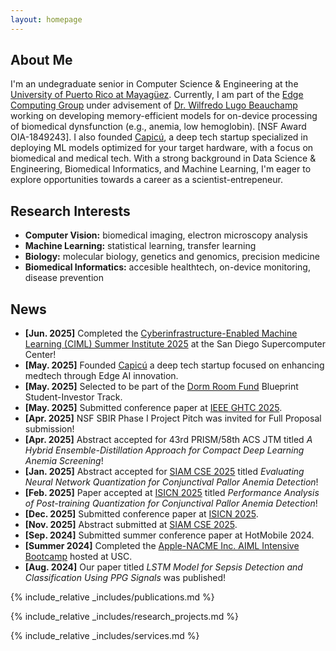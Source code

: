 ```yaml
---
layout: homepage
---
```


<!-- {% include_relative _config.yml %} -->

## About Me

I'm an undegraduate senior in Computer Science & Engineering at the [University of Puerto Rico at Mayagüez](https://www.uprm.edu/). Currently, I am part of the [Edge Computing Group](https://edge-computing-upr.github.io/web) under advisement of [Dr. Wilfredo Lugo Beauchamp](https://www.linkedin.com/in/wilfredo-lugo-beauchamp-0b083838/) working on developing memory-efficient models for on-device processing of biomedical dynsfunction (e.g., anemia, low hemoglobin). [NSF Award OIA-1849243]. I also founded [Capicú](https://capicupuertorico.com), a deep tech startup specialized in deploying ML models optimized for your target hardware, with a focus on biomedical and medical tech. With a strong background in Data Science & Engineering, Biomedical Informatics, and Machine Learning, I'm eager to explore opportunities towards a career as a scientist-entrepeneur.

## Research Interests

- **Computer Vision:** biomedical imaging, electron microscopy analysis
- **Machine Learning:** statistical learning, transfer learning
- **Biology:** molecular biology, genetics and genomics, precision medicine
- **Biomedical Informatics:** accesible healthtech, on-device monitoring, disease prevention

## News

- **[Jun. 2025]** Completed the [Cyberinfrastructure-Enabled Machine Learning (CIML) Summer Institute 2025](https://na.eventscloud.com/website/83697/) at the San Diego Supercomputer Center!
- **[May. 2025]** Founded [Capicú](https://capicupuertorico.com) a deep tech startup focused on enhancing medtech through Edge AI innovation.
- **[May. 2025]** Selected to be part of the [Dorm Room Fund](https://dormroomfund.com) Blueprint Student-Investor Track.
- **[May. 2025]** Submitted conference paper at [IEEE GHTC 2025](https://ieeeghtc.org).
- **[Apr. 2025]** NSF SBIR Phase I Project Pitch was invited for Full Proposal submission!
- **[Apr. 2025]** Abstract accepted for 43rd PRISM/58th ACS JTM titled *A Hybrid Ensemble-Distillation Approach for Compact Deep Learning Anemia Screening*!
- **[Jan. 2025]** Abstract accepted for [SIAM CSE 2025](https://www.siam.org/conferences-events/past-event-archive/cse25/) titled *Evaluating Neural Network Quantization for Conjunctival Pallor Anemia Detection*!
- **[Feb. 2025]** Paper accepted at [ISICN 2025](https://www.isicn.org/2025/) titled *Performance Analysis of Post-training Quantization for Conjunctival Pallor Anemia Detection*!
- **[Dec. 2025]** Submitted conference paper at [ISICN 2025](https://www.isicn.org/2025/).
- **[Nov. 2025]** Abstract submitted at [SIAM CSE 2025](https://www.siam.org/conferences-events/past-event-archive/cse25/).
- **[Sep. 2024]** Submitted summer conference paper at HotMobile 2024.
- **[Summer 2024]** Completed the [Apple-NACME Inc. AIML Intensive Bootcamp](https://netrecon.usc.edu/baker/nacme-apple-ai-ml-summer-bootcamp-coming-to-usc/) hosted at USC.
- **[Aug. 2024]** Our paper titled *LSTM Model for Sepsis Detection and Classification Using PPG Signals* was published!

{% include_relative _includes/publications.md %}

{% include_relative _includes/research_projects.md %}

{% include_relative _includes/services.md %}

